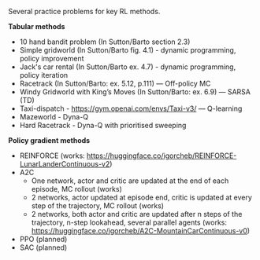 Several practice problems for key RL methods.

**Tabular methods** </br>
- 10 hand bandit problem (In Sutton/Barto section 2.3)
- Simple gridworld (In Sutton/Barto fig. 4.1) - dynamic programming, policy improvement
- Jack's car rental (In Sutton/Barto ex. 4.7) - dynamic programming, policy iteration
-  Racetrack (In Sutton/Barto: ex. 5.12, p.111) — Off-policy MC
-  Windy Gridworld with King’s Moves (In Sutton/Barto: ex. 6.9)  — SARSA (TD)
-  Taxi-dispatch - https://gym.openai.com/envs/Taxi-v3/ — Q-learning
-  Mazeworld - Dyna-Q
-  Hard Racetrack - Dyna-Q with prioritised sweeping

**Policy gradient methods**
- REINFORCE (works: https://huggingface.co/igorcheb/REINFORCE-LunarLanderContinuous-v2)
- A2C
  - One network, actor and critic are updated at the end of each episode, MC rollout (works)
  - 2 networks, actor updated at episode end, critic is updated at every step of the trajectory, MC rollout (works)
  - 2 networks, both actor and critic are updated after n steps of the trajectory, n-step lookahead, several parallel agents (works: https://huggingface.co/igorcheb/A2C-MountainCarContinuous-v0)
- PPO (planned)
- SAC (planned)

